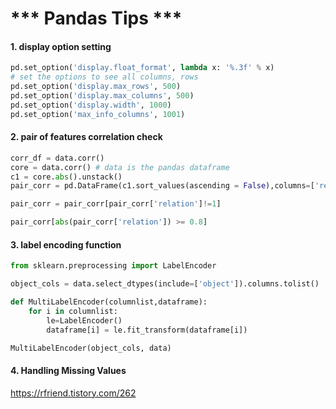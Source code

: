 # *** Pandas Tips ***

#### 1. display option setting

```python
pd.set_option('display.float_format', lambda x: '%.3f' % x)	
# set the options to see all columns, rows
pd.set_option('display.max_rows', 500)
pd.set_option('display.max_columns', 500)
pd.set_option('display.width', 1000)
pd.set_option('max_info_columns', 1001)
```



#### 2. pair of features correlation check

```python
corr_df = data.corr()
core = data.corr() # data is the pandas dataframe
c1 = core.abs().unstack()
pair_corr = pd.DataFrame(c1.sort_values(ascending = False),columns=['relation']).reset_index()

pair_corr = pair_corr[pair_corr['relation']!=1]

pair_corr[abs(pair_corr['relation']) >= 0.8]
```

#### 3. label encoding function

```python
from sklearn.preprocessing import LabelEncoder

object_cols = data.select_dtypes(include=['object']).columns.tolist()

def MultiLabelEncoder(columnlist,dataframe):
    for i in columnlist:
        le=LabelEncoder()
        dataframe[i] = le.fit_transform(dataframe[i])

MultiLabelEncoder(object_cols, data)
```

#### 4. Handling Missing Values

<url> https://rfriend.tistory.com/262</url>

